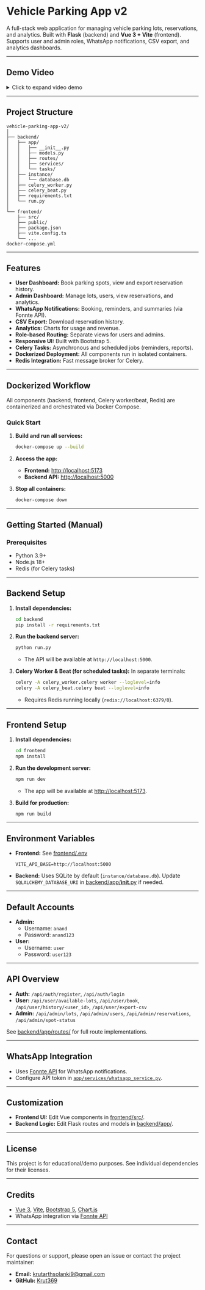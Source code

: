 # Vehicle Parking App v2

A full-stack web application for managing vehicle parking lots, reservations, and analytics. Built with **Flask** (backend) and **Vue 3 + Vite** (frontend). Supports user and admin roles, WhatsApp notifications, CSV export, and analytics dashboards.

---

## Demo Video

<details>
    <summary>Click to expand video demo</summary>
    <video controls width="100%">
        <source src="https://drive.google.com/uc?export=download&id=1ICpmZAGanHBRiB5kSihoGdNR67QopzFa" type="video/mp4">
        Your browser does not support the video tag.
    </video>
</details>

---

## Project Structure

```
vehicle-parking-app-v2/
│
├── backend/
│   ├── app/
│   │   ├── __init__.py
│   │   ├── models.py
│   │   ├── routes/
│   │   ├── services/
│   │   └── tasks/
│   ├── instance/
│   │   └── database.db
│   ├── celery_worker.py
│   ├── celery_beat.py
│   ├── requirements.txt
│   └── run.py
│
└── frontend/
    ├── src/
    ├── public/
    ├── package.json
    ├── vite.config.ts
    └── ...
docker-compose.yml
```

---

## Features

- **User Dashboard:** Book parking spots, view and export reservation history.
- **Admin Dashboard:** Manage lots, users, view reservations, and analytics.
- **WhatsApp Notifications:** Booking, reminders, and summaries (via Fonnte API).
- **CSV Export:** Download reservation history.
- **Analytics:** Charts for usage and revenue.
- **Role-based Routing:** Separate views for users and admins.
- **Responsive UI:** Built with Bootstrap 5.
- **Celery Tasks:** Asynchronous and scheduled jobs (reminders, reports).
- **Dockerized Deployment:** All components run in isolated containers.
- **Redis Integration:** Fast message broker for Celery.

---

## Dockerized Workflow

All components (backend, frontend, Celery worker/beat, Redis) are containerized and orchestrated via Docker Compose.

### Quick Start

1. **Build and run all services:**
    ```sh
    docker-compose up --build
    ```

2. **Access the app:**
    - **Frontend:** [http://localhost:5173](http://localhost:5173)
    - **Backend API:** [http://localhost:5000](http://localhost:5000)

3. **Stop all containers:**
    ```sh
    docker-compose down
    ```

---

## Getting Started (Manual)

### Prerequisites

- Python 3.9+
- Node.js 18+
- Redis (for Celery tasks)

---

## Backend Setup

1. **Install dependencies:**
    ```sh
    cd backend
    pip install -r requirements.txt
    ```

2. **Run the backend server:**
    ```sh
    python run.py
    ```
    - The API will be available at `http://localhost:5000`.

3. **Celery Worker & Beat (for scheduled tasks):**
    In separate terminals:
    ```sh
    celery -A celery_worker.celery worker --loglevel=info
    celery -A celery_beat.celery beat --loglevel=info
    ```
    - Requires Redis running locally (`redis://localhost:6379/0`).

---

## Frontend Setup

1. **Install dependencies:**
    ```sh
    cd frontend
    npm install
    ```

2. **Run the development server:**
    ```sh
    npm run dev
    ```
    - The app will be available at [http://localhost:5173](http://localhost:5173).

3. **Build for production:**
    ```sh
    npm run build
    ```

---

## Environment Variables

- **Frontend:** See [frontend/.env](frontend/.env)
    ```
    VITE_API_BASE=http://localhost:5000
    ```
- **Backend:** Uses SQLite by default (`instance/database.db`). Update `SQLALCHEMY_DATABASE_URI` in [backend/app/__init__.py](backend/app/__init__.py) if needed.

---

## Default Accounts

- **Admin:**  
  - Username: `anand`  
  - Password: `anand123`
- **User:**  
  - Username: `user`  
  - Password: `user123`

---

## API Overview

- **Auth:** `/api/auth/register`, `/api/auth/login`
- **User:** `/api/user/available-lots`, `/api/user/book`, `/api/user/history/<user_id>`, `/api/user/export-csv`
- **Admin:** `/api/admin/lots`, `/api/admin/users`, `/api/admin/reservations`, `/api/admin/spot-status`

See [backend/app/routes/](backend/app/routes/) for full route implementations.

---

## WhatsApp Integration

- Uses [Fonnte API](https://fonnte.com/) for WhatsApp notifications.
- Configure API token in [`app/services/whatsapp_service.py`](backend/app/services/whatsapp_service.py).

---

## Customization

- **Frontend UI:** Edit Vue components in [frontend/src/](frontend/src/).
- **Backend Logic:** Edit Flask routes and models in [backend/app/](backend/app/).

---

## License

This project is for educational/demo purposes. See individual dependencies for their licenses.

---

## Credits

- [Vue 3](https://vuejs.org/), [Vite](https://vitejs.dev/), [Bootstrap 5](https://getbootstrap.com/), [Chart.js](https://www.chartjs.org/)
- WhatsApp integration via [Fonnte API](https://fonnte.com/)

---

## Contact

For questions or support, please open an issue or contact the project maintainer:

- **Email:** [krutarthsolanki9@gmail.com](mailto:krutarthsolanki9@gmail.com)
- **GitHub:** [Krut369](https://github.com/Krut369)


